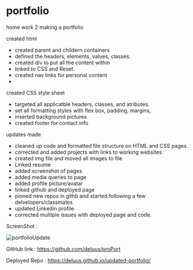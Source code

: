 # portfolio
home work 2 making a portfolio 

created html
 - created parent and childern containers
 - defined the headers, elements, values, classes.
 - created div to put all the content within
 - linked to CSS and Reset.
 - created nav links for personal content
 -


created CSS style sheet
 - targeted all applicatble headers, classes, and atributes.
 - set all formatting styles with flex box, padding, margins,
 - inserted background pictures
 - created footer for contact info

updates made

- cleaned up code and formatted file structure on HTML and CSS pages.
- corrected and added projects with links to working websites
- created img file and moved all images to file
- Linked resume 
- added screenshot of pages
- added media queries to page
- added profile picture/avatar
- linked github and deployed page
- pinned new repos in githb and started following a few delvelopers/classmates
- updated Linkedin profile
- corrected multiple issues with deployed page and code.

ScreenShot :
 
![portfolioUpdate](https://user-images.githubusercontent.com/91577221/149072869-cfb83466-ee51-46ff-b2ac-a565e5ea6aa5.png)

GitHub link : https://github.com/deluus/proPort



Deployed Repo :  https://deluus.github.io/updated-portfolio/
